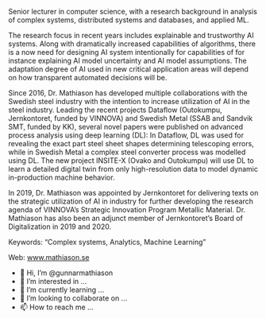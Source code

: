 Senior lecturer in computer science, with a research background in analysis of complex systems, distributed systems and databases, and applied ML.

The research focus in recent years includes explainable and trustworthy AI systems. Along with dramatically increased capabilities of algorithms, there is a now need for designing AI system intentionally for capabilities of for instance explaining AI model uncertainty and AI model assumptions. The adaptation degree of AI used in  new critical application areas will depend on how transparent automated decisions will be.

Since 2016, Dr. Mathiason has developed multiple collaborations with the Swedish steel industry with the intention to increase utilization of AI in the steel industry. Leading the recent projects Dataflow (Outokumpu, Jernkontoret, funded by VINNOVA) and Swedish Metal (SSAB and Sandvik SMT, funded by KK), several novel papers were published on advanced process analysis using deep learning (DL): In Dataflow, DL was used for revealing the exact part steel sheet shapes determining telescoping errors, while in Swedish Metal a complex steel converter process was modelled using DL. The new project INSITE-X (Ovako and Outokumpu) will use DL to learn a detailed digital twin from only high-resolution data to model dynamic in-production machine behavior.

In 2019, Dr. Mathiason was appointed by Jernkontoret for delivering texts on the strategic utilization of AI in industry for further developing the research agenda of VINNOVA’s Strategic Innovation Program Metallic Material. Dr. Mathiason has also been an adjunct member of Jernkontoret’s Board of Digitalization in 2019 and 2020.

Keywords: “Complex systems, Analytics, Machine Learning”

Web:
www.mathiason.se

- 👋 Hi, I’m @gunnarmathiason
- 👀 I’m interested in ...
- 🌱 I’m currently learning ...
- 💞️ I’m looking to collaborate on ...
- 📫 How to reach me ...

<!---
gunnarmathiason/gunnarmathiason is a ✨ special ✨ repository because its `README.md` (this file) appears on your GitHub profile.
You can click the Preview link to take a look at your changes.
--->
